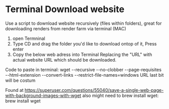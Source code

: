 # Terminal Download website
Use a script to download website recursively (files within folders), great for downloading renders from render farm via terminal (MAC)
1. open Termninal
2. Type CD and drag the folder you'd like to download ontop of it, Press enter
3. Copy the below web adress into Terminal Replacing the "URL" with actual website URL which should be downloaded. 

Code to paste in terminal:
wget --recursive --no-clobber --page-requisites --html-extension --convert-links --restrict-file-names=windows URL
last bit will be costum

Found at
https://superuser.com/questions/55040/save-a-single-web-page-with-background-images-with-wget
also might need to brew install wget:
brew install wget
